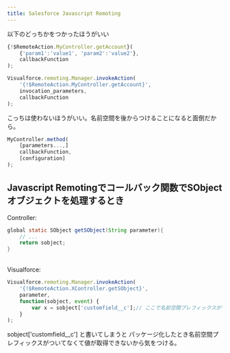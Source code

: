 ```yaml
---
title: Salesforce Javascript Remoting
---
```


以下のどっちかをつかったほうがいい

``` js
{!$RemoteAction.MyController.getAccount}(
    {'param1':'value1', 'param2':'value2'},
    callbackFunction
);
```

``` js
Visualforce.remoting.Manager.invokeAction(
    '{!$RemoteAction.MyController.getAccount}',
    invocation_parameters,
    callbackFunction
);
```

こっちは使わないほうがいい。名前空間を後からつけることになると面倒だから。

``` js
MyController.method(
    [parameters...,]
    callbackFunction,
    [configuration]
);
```

## Javascript Remotingでコールバック関数でSObjectオブジェクトを処理するとき


Controller:

``` java
global static SObject getSObject(String parameter){
    // ...
    return sobject;
}
```

<br>
Visualforce:

``` js
Visualforce.remoting.Manager.invokeAction(
    '{!$RemoteAction.XController.getSObject}',
    parameter,
    function(sobject, event) {
        var x = sobject['customfield__c'];// ここで名前空間プレフィックスがついてないから値が取れない
    }
);
```

sobject['customfield__c'] と書いてしまうと
パッケージ化したとき名前空間プレフィックスがついてなくて値が取得できないから気をつける。

